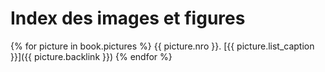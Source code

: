 # Index des images et figures

{% for picture in book.pictures %}
  {{ picture.nro }}. [{{ picture.list_caption }}]({{ picture.backlink }})
{% endfor %}
